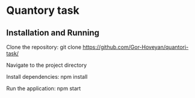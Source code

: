 <h1>Quantory task</h1>

<h2>Installation and Running</h2>

  Clone the repository: git clone https://github.com/Gor-Hoveyan/quantori-task/
  
  Navigate to the project directory
  
  Install dependencies: npm install
  
  Run the application: npm start

